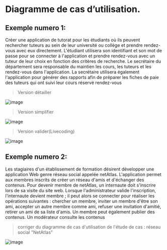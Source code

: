 

# Diagramme de cas d’utilisation.

## Exemple numero 1:

Créer une application de tutorat pour les étudiants où ils peuvent rechercher
tuteurs au sein de leur université ou collège et prendre rendez-vous avec
eux directement. L'étudiant utilisera son identifiant et son mot de passe pour
se connecter à l'application et prendre rendez-vous avec un tuteur de leur
choix en fonction des critères de recherche.
Le secrétaire du département sera responsable du maintien
les cours, les tuteurs et les rendez-vous dans l'application. La
secrétaire utilisera également l'application pour générer des rapports afin de préparer
les fiches de paie des tuteurs qui ont suivi leur cours réservé
rendez-vous

> Version détailler

![image](https://user-images.githubusercontent.com/92023794/199442728-b3ecaf21-4508-4a7d-b4e0-87a504d305a6.png)

> Version simplifier

![image](https://user-images.githubusercontent.com/92023794/199446023-03bc7d8d-248e-4b97-81ad-f8f4f37193b5.png)

> Version valider(Livecoding)

![image](https://user-images.githubusercontent.com/92023794/199767135-48bc305f-c89b-47bb-ab46-94fa4d4e3e49.png)


## Exemple numero 2:
Les stagiaires d'un établissement de formation désirent développer une application Web genre
 réseau social appelée netAtlas. L'application permet aux membres inscrits de créer un réseau d'amis
et d'échanger des contenus.
 Pour devenir membre de netAtlas, un internaute doit s'inscrire lors de sa visite du site web. Lorsque
l'administrateur valide l'inscription, l'internaute devient membre ; il peut alors se connecter pour
réaliser les opérations suivantes : chercher un membre, inviter un membre d'être son ami, accepter
un autre membre comme ami, refuser une invitation d'amitié, retirer un ami de sa liste d'amis. Un
membre peut également publier des contenus.
 Un modérateur consulte les contenus

>  corriger du diagramme de cas d'utilisation de l'étude de cas : réseau social "NetAtlas"

![image](https://user-images.githubusercontent.com/92023794/199455180-6cf6bd4d-5dfc-4f13-a8ee-993b45db0f60.png)

